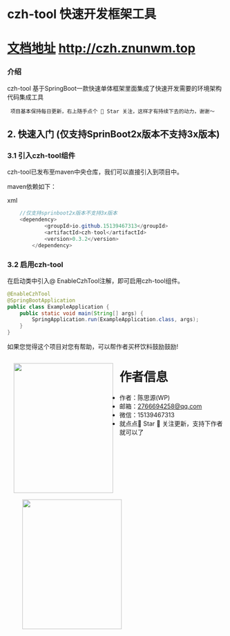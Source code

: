 # czh-tool 快速开发框架工具
# [文档地址](http://czh.znunwm.top/)  http://czh.znunwm.top
### 介绍
czh-tool 基于SpringBoot一款快速单体框架里面集成了快速开发需要的环境架构代码集成工具

```
 项目基本保持每日更新，右上随手点个 🌟 Star 关注，这样才有持续下去的动力，谢谢～

```

## 2. 快速入门  (仅支持SprinBoot2x版本不支持3x版本)

### 3.1 引入czh-tool组件

czh-tool已发布至maven中央仓库，我们可以直接引入到项目中。

maven依赖如下：

xml

```java
    //仅支持sprinboot2x版本不支持3x版本
    <dependency>
            <groupId>io.github.15139467313</groupId>
            <artifactId>czh-tool</artifactId>
            <version>0.3.2</version>
        </dependency>
```

### 3.2 启用czh-tool

在启动类中引入@ EnableCzhTool注解，即可启用czh-tool组件。

```java
@EnableCzhTool
@SpringBootApplication
public class ExampleApplication {
    public static void main(String[] args) {
        SpringApplication.run(ExampleApplication.class, args);
    }
}
```

如果您觉得这个项目对您有帮助，可以帮作者买杯饮料鼓励鼓励!

<img src="https://znunwm.top/upload/2023/04/%E5%BE%AE%E4%BF%A1%E5%9B%BE%E7%89%87_20230402163414.jpg" width = "230" height="300" style="float:left; margin: 15px;"/>

<img src="https://znunwm.top/upload/2023/04/%E5%BE%AE%E4%BF%A1%E5%9B%BE%E7%89%87_20230402161550.jpg" width = "230" height="300" style="float:left; margin-left: 35px; display: inline;"/>


# 作者信息

- 作者：陈思源(WP)
- 邮箱：2766694258@qq.com
- 微信：15139467313
- 就点点🌟 Star 🌟 关注更新，支持下作者就可以了





